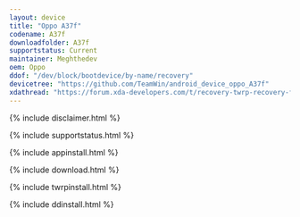 ```yaml
---
layout: device
title: "Oppo A37f"
codename: A37f
downloadfolder: A37f
supportstatus: Current
maintainer: Meghthedev
oem: Oppo
ddof: "/dev/block/bootdevice/by-name/recovery"
devicetree: "https://github.com/TeamWin/android_device_oppo_A37f"
xdathread: "https://forum.xda-developers.com/t/recovery-twrp-recovery-for-oppo-a37f.4597741/"
---
```


{% include disclaimer.html %}

{% include supportstatus.html %}

{% include appinstall.html %}

{% include download.html %}

{% include twrpinstall.html %}

{% include ddinstall.html %}